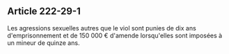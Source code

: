 Article 222-29-1
----
Les agressions sexuelles autres que le viol sont punies de dix ans
d'emprisonnement et de 150 000 € d'amende lorsqu'elles sont imposées à un mineur
de quinze ans.
